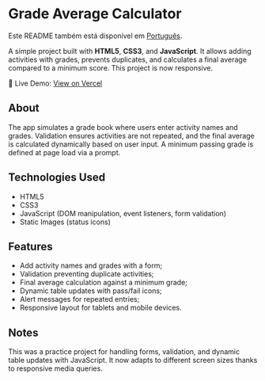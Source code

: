 <h1>Grade Average Calculator</h1>
<p>
    Este README também está disponível em <a href="./README.pt-br.md">Português</a>.
</p>
<p>
    A simple project built with
    <strong>HTML5</strong>, <strong>CSS3</strong>, and
    <strong>JavaScript</strong>.
    It allows adding activities with grades, prevents duplicates,
    and calculates a final average compared to a minimum score.
    This project is now responsive.
</p>
<p>
    🔗 Live Demo: <a href="https://grade-average-calculator-asrdrgm.vercel.app/" target="_blank">View on Vercel</a>
</p>
<h2>About</h2>
<p>
    The app simulates a grade book where users enter activity names and grades.
    Validation ensures activities are not repeated, and the final average
    is calculated dynamically based on user input.
    A minimum passing grade is defined at page load via a prompt.
</p>
<h2>Technologies Used</h2>
<ul>
    <li>HTML5</li>
    <li>CSS3</li>
    <li>JavaScript (DOM manipulation, event listeners, form validation)</li>
    <li>Static Images (status icons)</li>
</ul>
<h2>Features</h2>
<ul>
    <li>Add activity names and grades with a form;</li>
    <li>Validation preventing duplicate activities;</li>
    <li>Final average calculation against a minimum grade;</li>
    <li>Dynamic table updates with pass/fail icons;</li>
    <li>Alert messages for repeated entries;</li>
    <li>Responsive layout for tablets and mobile devices.</li>
</ul>
<h2>Notes</h2>
<p>
    This was a practice project for handling forms, validation,
    and dynamic table updates with JavaScript.
    It now adapts to different screen sizes thanks to responsive media queries.
</p>
